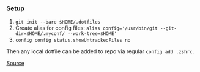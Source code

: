 ### Setup

1. `git init --bare $HOME/.dotfiles`
2. Create alias for config files: `alias config='/usr/bin/git --git-dir=$HOME/.myconf/ --work-tree=$HOME'`
3. `config config status.showUntrackedFiles no`

Then any local dotfile can be added to repo via regular `config add .zshrc`.

[Source](https://news.ycombinator.com/item?id=11071754)

